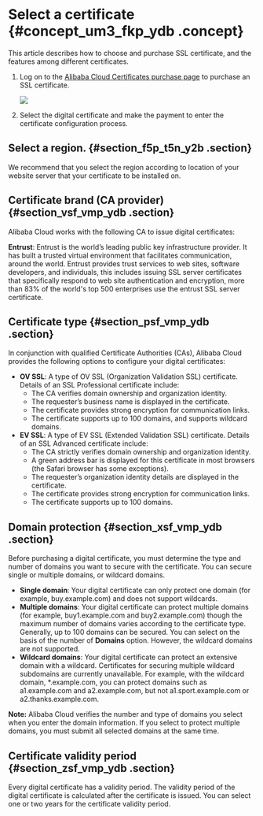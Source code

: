 # Select a certificate {#concept_um3_fkp_ydb .concept}

This article describes how to choose and purchase SSL certificate, and the features among different certificates.

1.  Log on to the [Alibaba Cloud Certificates purchase page](https://common-buy-intl.aliyun.com/?commodityCode=cas_intl#/buy) to purchase an SSL certificate.

    ![](http://static-aliyun-doc.oss-cn-hangzhou.aliyuncs.com/assets/img/13566/15688866274188_en-US.png)

2.  Select the digital certificate and make the payment to enter the certificate configuration process.

## Select a region. {#section_f5p_t5n_y2b .section}

We recommend that you select the region according to location of your website server that your certificate to be installed on.

## Certificate brand \(CA provider\) {#section_vsf_vmp_ydb .section}

Alibaba Cloud works with the following CA to issue digital certificates:

**Entrust**: Entrust is the world’s leading public key infrastructure provider. It has built a trusted virtual environment that facilitates communication, around the world. Entrust provides trust services to web sites, software developers, and individuals, this includes issuing SSL server certificates that specifically respond to web site authentication and encryption, more than 83% of the world's top 500 enterprises use the entrust SSL server certificate.

## Certificate type {#section_psf_vmp_ydb .section}

In conjunction with qualified Certificate Authorities \(CAs\), Alibaba Cloud provides the following options to configure your digital certificates:

-   **OV SSL**: A type of OV SSL \(Organization Validation SSL\) certificate. Details of an SSL Professional certificate include:
    -   The CA verifies domain ownership and organization identity.
    -   The requester’s business name is displayed in the certificate.
    -   The certificate provides strong encryption for communication links.
    -   The certificate supports up to 100 domains, and supports wildcard domains.
-   **EV SSL**: A type of EV SSL \(Extended Validation SSL\) certificate. Details of an SSL Advanced certificate include:
    -   The CA strictly verifies domain ownership and organization identity.
    -   A green address bar is displayed for this certificate in most browsers \(the Safari browser has some exceptions\).
    -   The requester’s organization identity details are displayed in the certificate.
    -   The certificate provides strong encryption for communication links.
    -   The certificate supports up to 100 domains.

## Domain protection {#section_xsf_vmp_ydb .section}

Before purchasing a digital certificate, you must determine the type and number of domains you want to secure with the certificate. You can secure single or multiple domains, or wildcard domains.

-   **Single domain**: Your digital certificate can only protect one domain \(for example, buy.example.com\) and does not support wildcards.
-   **Multiple domains**: Your digital certificate can protect multiple domains \(for example, buy1.example.com and buy2.example.com\) though the maximum number of domains varies according to the certificate type. Generally, up to 100 domains can be secured. You can select on the basis of the number of **Domains** option. However, the wildcard domains are not supported.
-   **Wildcard domains**: Your digital certificate can protect an extensive domain with a wildcard. Certificates for securing multiple wildcard subdomains are currently unavailable. For example, with the wildcard domain, \*.example.com, you can protect domains such as a1.example.com and a2.example.com, but not a1.sport.example.com or a2.thanks.example.com.

**Note:** Alibaba Cloud verifies the number and type of domains you select when you enter the domain information. If you select to protect multiple domains, you must submit all selected domains at the same time.

## Certificate validity period {#section_zsf_vmp_ydb .section}

Every digital certificate has a validity period. The validity period of the digital certificate is calculated after the certificate is issued. You can select one or two years for the certificate validity period.

